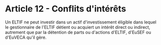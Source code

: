 # Article 12 - Conflits d'intérêts


Un ELTIF ne peut investir dans un actif d'investissement éligible dans lequel le gestionnaire de l'ELTIF détient ou acquiert un intérêt direct ou indirect, autrement que par la détention de parts ou d'actions d'ELTIF, d'EuSEF ou d'EuVECA qu'il gère.
